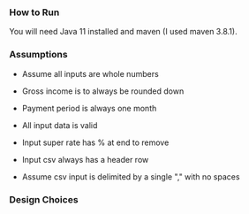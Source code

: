 ### **How to Run**

You will need Java 11 installed and maven (I used maven 3.8.1).

### **Assumptions**

* Assume all inputs are whole numbers

* Gross income is to always be rounded down

* Payment period is always one month

* All input data is valid

* Input super rate has % at end to remove

* Input csv always has a header row

* Assume csv input is delimited by a single "," with no spaces

### **Design Choices**

